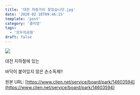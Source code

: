 ```yaml
---
title: '대전 자랑거리 찾았습니닷.jpg'
date: '2020-02-18T09:46:15'
template: 'post'
category: '클리앙'
tags: 
  - '모두의공원'
draft: false
---
```


![](https://i.imgur.com/e081DIj.jpg)

대전 지하철에 있는

바닥이 붙어있지 않은 손소독제!!

원본 URL: [https://www.clien.net/service/board/park/14603594](https://www.clien.net/service/board/park/14603594)